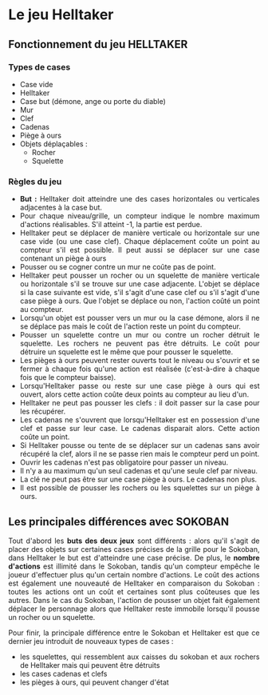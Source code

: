 <div style="text-align: justify">

# Le jeu Helltaker

## Fonctionnement du jeu HELLTAKER

### Types de cases

* Case vide
* Helltaker
* Case but (démone, ange ou porte du diable)
* Mur
* Clef
* Cadenas
* Piège à ours
* Objets déplaçables : 
	* Rocher
	* Squelette

### Règles du jeu

* __But :__ Helltaker doit atteindre une des cases horizontales ou verticales adjacentes à la case but.
* Pour chaque niveau/grille, un compteur indique le nombre maximum d'actions réalisables. S'il atteint -1, la partie est perdue.
* Helltaker peut se déplacer de manière verticale ou horizontale sur une case vide (ou une case clef). Chaque déplacement coûte un point au compteur s'il est possible. Il peut aussi se déplacer sur une case contenant un piège à ours
* Pousser ou se cogner contre un mur ne coûte pas de point.
* Helltaker peut pousser un rocher ou un squelette de manière verticale ou horizontale s'il se trouve sur une case adjacente. L'objet se déplace si la case suivante est vide, s'il s'agit d'une case clef ou s'il s'agit d'une case piège à ours. Que l'objet se déplace ou non, l'action coûté un point au compteur.
* Lorsqu'un objet est pousser vers un mur ou la case démone, alors il ne se déplace pas mais le coût de l'action reste un point du compteur.
* Pousser un squelette contre un mur ou contre un rocher détruit le squelette. Les rochers ne peuvent pas être détruits. Le coût pour détruire un squelette est le même que pour pousser le squelette.
* Les pièges à ours peuvent rester ouverts tout le niveau ou s'ouvrir et se fermer à chaque fois qu'une action est réalisée (c'est-à-dire à chaque fois que le compteur baisse).
* Lorsqu'Helltaker passe ou reste sur une case piège à ours qui est ouvert, alors cette action coûte deux points au compteur au lieu d'un.
* Helltaker ne peut pas pousser les clefs : il doit passer sur la case pour les récupérer.
* Les cadenas ne s'ouvrent que lorsqu'Helltaker est en possession d'une clef et passe sur leur case. Le cadenas disparait alors. Cette action coûte un point.
* Si Helltaker pousse ou tente de se déplacer sur un cadenas sans avoir récupéré la clef, alors il ne se passe rien mais le compteur perd un point.
* Ouvrir les cadenas n'est pas obligatoire pour passer un niveau.
* Il n'y a au maximum qu'un seul cadenas et qu'une seule clef par niveau.
* La clé ne peut pas être sur une case piège à ours. Le cadenas non plus.
* Il est possible de pousser les rochers ou les squelettes sur un piège à ours.
	
## Les principales différences avec SOKOBAN

Tout d'abord les **buts des deux jeux** sont différents : alors qu'il s'agit de placer des objets sur certaines cases précises de la grille pour le Sokoban, dans Helltaker le but est d'atteindre une case précise. De plus, le **nombre d'actions** est illimité dans le Sokoban, tandis qu'un compteur empêche le joueur d'effectuer plus qu'un certain nombre d'actions. Le coût des actions est également une nouveauté de Helltaker en comparaison du Sokoban : toutes les actions ont un coût et certaines sont plus coûteuses que les autres. Dans le cas du Sokoban, l'action de pousser un objet fait également déplacer le personnage alors que Helltaker reste immobile lorsqu'il pousse un rocher ou un squelette.

Pour finir, la principale différence entre le Sokoban et Helltaker est que ce dernier jeu introduit de nouveaux types de cases : 
* les squelettes, qui ressemblent aux caisses du sokoban et aux rochers de Helltaker mais qui peuvent être détruits
* les cases cadenas et clefs
* les pièges à ours, qui peuvent changer d'état
	
</div>
